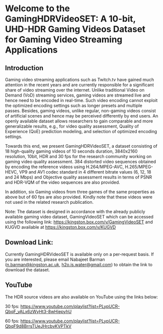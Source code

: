 # Welcome to the GamingHDRVideoSET: A 10-bit, UHD-HDR Gaming Videos Dataset for Gaming Video Streaming Applications

## Introduction
Gaming video streaming applications such as Twitch.tv have gained much attention in the recent years and are currently responsible for a significant share of video streaming over the internet. Unlike traditional Video on Demand (VoD) streaming services, gaming videos are streamed live and hence need to be encoded in real-time. Such video encoding cannot exploit the optimized encoding settings such as longer presets and multiple passes. Besides, gaming videos, unlike regular, non-gaming videos consist of artificial scenes and hence may be perceived differently by end users. An openly available dataset allows researchers to gain comparable and more generalizable results, e.g., for video quality assessment, Quality of Experience (QoE) prediction modeling, and selection of optimized encoding settings.

Towards this end, we present GamingHDRVideoSET, a dataset consisting of 18 high-quality gaming videos of 10 seconds duration, 3840x2160 resolution, 10bit, HDR and 30 fps for the research community working on gaming video quality assessment. 384 distorted video sequences obtained by encoding the reference videos using H.264/MPEG-AVC, H.265/MPEG-HEVC, VP9 and AV1 codec standard in 4 different bitrate values (6, 12, 18 and 24 Mbps) and Objective quality assessment results in terms of PSNR and HDR-VQM of the video sequences are also provided.

In addition, six Gaming videos from three games of the same properties as above but of 60 fps are also provided. Kindly note that these videos were not used in the related research publication.

Note: The dataset is designed in accordance with the already publicly available gaming video dataset, GamingVideoSET which can be accessed using the following link: https://kingston.box.com/v/GamingVideoSET and KUGVD available at https://kingston.box.com/v/KUGVD 


## Download Link: 

Currently GamingHDRVideoSET is available only on a per-request basis. If you are interested, please email Nabajeet Barman (n.barman@kingston.ac.uk, h2o.is.water@gmail.com) to obtain the link to download the dataset.

## YouTube

The HDR source videos are also available on YouTube using the links below:

30 fps: https://www.youtube.com/playlist?list=PLypUCR-QbqF_yALx6zWyHt3-8wHiepyhU

60 fps: https://www.youtube.com/playlist?list=PLypUCR-QbqF9d8BrrsTUeJHrcbvKVPTkV

